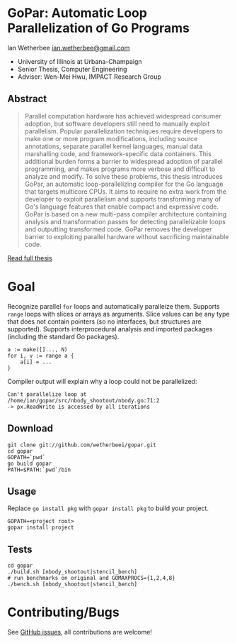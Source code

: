 # GoPar: Automatic Loop Parallelization of Go Programs

Ian Wetherbee <ian.wetherbee@gmail.com>

- University of Illinois at Urbana-Champaign
- Senior Thesis, Computer Engineering
- Adviser: Wen-Mei Hwu, IMPACT Research Group

## Abstract

> Parallel computation hardware has achieved widespread consumer adoption, but software developers still need to manually exploit parallelism. Popular parallelization techniques require developers to make one or more program modifications, including source annotations, separate parallel kernel languages, manual data marshalling code, and framework-specific data containers. This additional burden forms a barrier to widespread adoption of parallel programming, and makes programs more verbose and difficult to analyze and modify. To solve these problems, this thesis introduces GoPar, an automatic loop-parallelizing compiler for the Go language that targets multicore CPUs. It aims to require no extra work from the developer to exploit parallelism and supports transforming many of Go's language features that enable compact and expressive code. GoPar is based on a new multi-pass compiler architecture containing analysis and transformation passes for detecting parallelizable loops and outputting transformed code. GoPar removes the developer barrier to exploiting parallel hardware without sacrificing maintainable code.

[Read full thesis](http://goo.gl/BKSPc)

# Goal

Recognize parallel `for` loops and automatically paralleize them. Supports `range` loops with slices or arrays as arguments. Slice values can be any type that does not contain pointers (so no interfaces, but structures are supported). Supports interprocedural analysis and imported packages (including the standard Go packages).

    a := make([]..., N)
    for i, v := range a {
        a[i] = ...
    }

Compiler output will explain why a loop could not be parallelized:

    Can't parallelize loop at /home/ian/gopar/src/nbody_shootout/nbody.go:71:2
    -> px.ReadWrite is accessed by all iterations

## Download

    git clone git://github.com/wetherbeei/gopar.git
    cd gopar
    GOPATH=`pwd`
    go build gopar
    PATH=$PATH:`pwd`/bin

## Usage

Replace `go install pkg` with `gopar install pkg` to build your project.

    GOPATH=<project root>
    gopar install project

## Tests

    cd gopar
    ./build.sh [nbody_shootout|stencil_bench]
    # run benchmarks on original and GOMAXPROCS={1,2,4,8}
    ./bench.sh [nbody_shootout|stencil_bench]

# Contributing/Bugs

See [GitHub issues](https://github.com/wetherbeei/gopar/issues), all contributions are welcome!
